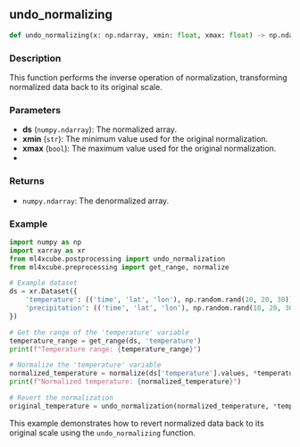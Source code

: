 ## undo_normalizing

```python
def undo_normalizing(x: np.ndarray, xmin: float, xmax: float) -> np.ndarray
```

### Description
This function performs the inverse operation of normalization, transforming normalized data back to its original scale.

### Parameters
- **ds** (`numpy.ndarray`): The normalized array.
- **xmin** (`str`): The minimum value used for the original normalization.
- **xmax** (`bool`): The maximum value used for the original normalization.
- 
### Returns
- `numpy.ndarray`:  The denormalized array.

### Example

```python
import numpy as np
import xarray as xr
from ml4xcube.postprocessing import undo_normalization
from ml4xcube.preprocessing import get_range, normalize

# Example dataset
ds = xr.Dataset({
    'temperature': (('time', 'lat', 'lon'), np.random.rand(10, 20, 30)),
    'precipitation': (('time', 'lat', 'lon'), np.random.rand(10, 20, 30))
})

# Get the range of the 'temperature' variable
temperature_range = get_range(ds, 'temperature')
print(f"Temperature range: {temperature_range}")

# Normalize the 'temperature' variable
normalized_temperature = normalize(ds['temperature'].values, *temperature_range)
print(f"Normalized temperature: {normalized_temperature}")

# Revert the normalization
original_temperature = undo_normalization(normalized_temperature, *temperature_range)
```
This example demonstrates how to revert normalized data back to its original scale using the `undo_normalizing` function.